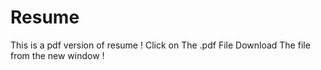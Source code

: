 # Resume
This is a pdf version of resume !
Click on The .pdf File
Download The file from the new window !

